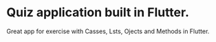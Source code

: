 # Quiz application built in Flutter. 
Great app for exercise with Casses, Lsts, Ojects and Methods in Flutter.

